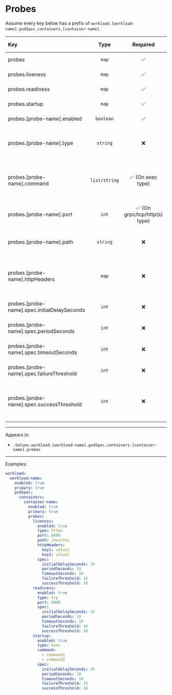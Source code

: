 # Probes

Assume every key below has a prefix of `workload.[workload-name].podSpec.containers.[container-name]`.

| Key                                          |     Type      |           Required            |   Helm Template    |                                     Default                                     | Description                                                                               |
| :------------------------------------------- | :-----------: | :---------------------------: | :----------------: | :-----------------------------------------------------------------------------: | :---------------------------------------------------------------------------------------- |
| probes                                       |    `map`     |              ✅               |         ❌         |                                      `{}`                                       | Define probes for the container                                                           |
| probes.liveness                              |    `map`     |              ✅               |         ❌         |                                      `{}`                                       | Define the liveness probe                                                                 |
| probes.readiness                             |    `map`     |              ✅               |         ❌         |                                      `{}`                                       | Define the readiness probe                                                                |
| probes.startup                               |    `map`     |              ✅               |         ❌         |                                      `{}`                                       | Define the startup probe                                                                  |
| probes.[probe-name].enabled                  |   `boolean`   |              ✅               |         ❌         |                                     `true`                                      | Enable or disable the probe                                                               |
| probes.[probe-name].type                     |   `string`    |              ❌               |         ✅         |                                     `http`                                      | Define probe type (exec, http, https, tcp, grpc) (Used as a scheme in http(s) types)      |
| probes.[probe-name].command                  | `list/string` |       ✅ (On exec type)       |         ✅         |                                      `""`                                       | Define command(s). If it's single, can be defined as string (Only when exec type is used) |
| probes.[probe-name].port                     |     `int`     | ✅ (On grpc/tcp/http(s) type) |         ✅         |                                      `""`                                       | Define the port, (Only when grpc/tcp/http/https type is used)                             |
| probes.[probe-name].path                     |   `string`    |              ❌               |         ✅         |                                       `/`                                       | Define the path (Only when https/http type is used)                                       |
| probes.[probe-name].httpHeaders              |    `map`     |              ❌               | ✅ (On value only) |                                      `{}`                                       | Define the httpHeaders in key-value pairs (Only when http/https type is used)             |
| probes.[probe-name].spec.initialDelaySeconds |     `int`     |              ❌               |         ❌         | `{{ .Values.fallbackDefaults.probeTimeouts.[probe-name].initialDelaySeconds }}` | Define the initialDelaySeconds in seconds                                                 |
| probes.[probe-name].spec.periodSeconds       |     `int`     |              ❌               |         ❌         |    `{{ .Values.fallbackDefaults.probeTimeouts.[probe-name].periodSeconds }}`    | Define the periodSeconds in seconds                                                       |
| probes.[probe-name].spec.timeoutSeconds      |     `int`     |              ❌               |         ❌         |   `{{ .Values.fallbackDefaults.probeTimeouts.[probe-name].timeoutSeconds }}`    | Define the timeoutSeconds in seconds                                                      |
| probes.[probe-name].spec.failureThreshold    |     `int`     |              ❌               |         ❌         |  `{{ .Values.fallbackDefaults.probeTimeouts.[probe-name].failureThreshold }}`   | Define the failureThreshold in seconds                                                    |
| probes.[probe-name].spec.successThreshold    |     `int`     |              ❌               |         ❌         |  `{{ .Values.fallbackDefaults.probeTimeouts.[probe-name].successThreshold }}`   | Define the successThreshold in seconds (liveness and startup must always be 1)            |

---

Appears in:

- `.Values.workload.[workload-name].podSpec.containers.[container-name].probes`

---

Examples:

```yaml
workload:
  workload-name:
    enabled: true
    primary: true
    podSpec:
      containers:
        container-name:
          enabled: true
          primary: true
          probes:
            liveness:
              enabled: true
              type: https
              port: 8080
              path: /healthz
              httpHeaders:
                key1: value1
                key2: value2
              spec:
                initialDelaySeconds: 10
                periodSeconds: 10
                timeoutSeconds: 10
                failureThreshold: 10
                successThreshold: 10
            readiness:
              enabled: true
              type: tcp
              port: 8080
              spec:
                initialDelaySeconds: 10
                periodSeconds: 10
                timeoutSeconds: 10
                failureThreshold: 10
                successThreshold: 10
            startup:
              enabled: true
              type: exec
              command:
                - command1
                - command2
              spec:
                initialDelaySeconds: 10
                periodSeconds: 10
                timeoutSeconds: 10
                failureThreshold: 10
                successThreshold: 10
```
